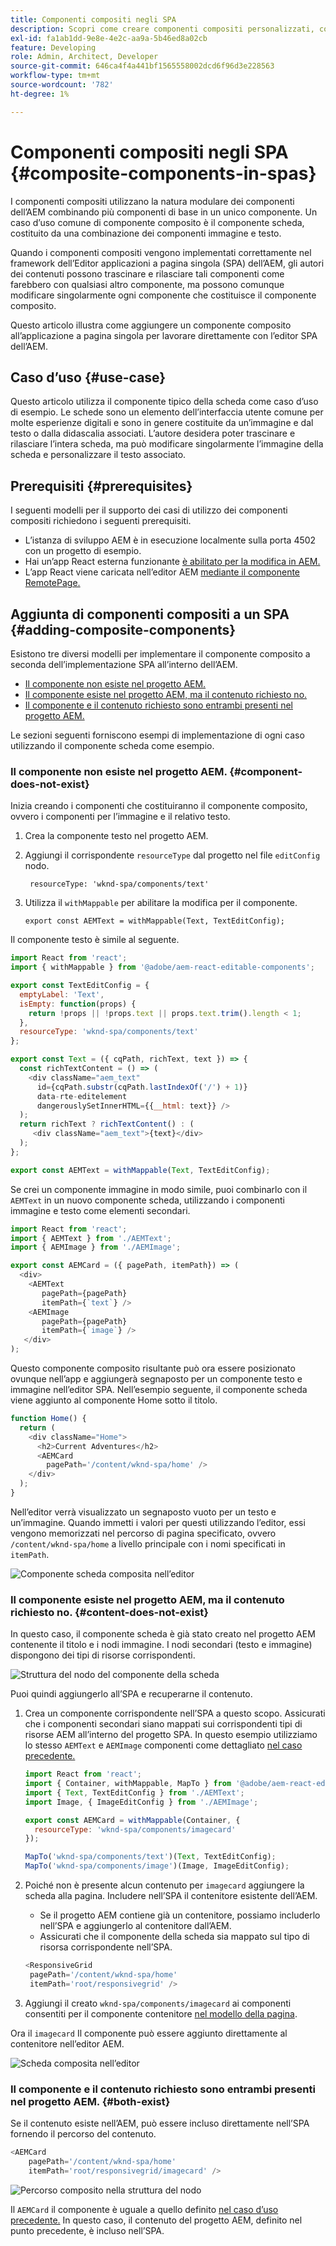 ```yaml
---
title: Componenti compositi negli SPA
description: Scopri come creare componenti compositi personalizzati, composti da altri componenti compatibili con l’editor di applicazioni a pagina singola (SPA) dell’AEM.
exl-id: fa1ab1dd-9e8e-4e2c-aa9a-5b46ed8a02cb
feature: Developing
role: Admin, Architect, Developer
source-git-commit: 646ca4f4a441bf1565558002dcd6f96d3e228563
workflow-type: tm+mt
source-wordcount: '782'
ht-degree: 1%

---
```


# Componenti compositi negli SPA {#composite-components-in-spas}

I componenti compositi utilizzano la natura modulare dei componenti dell’AEM combinando più componenti di base in un unico componente. Un caso d’uso comune di componente composito è il componente scheda, costituito da una combinazione dei componenti immagine e testo.

Quando i componenti compositi vengono implementati correttamente nel framework dell’Editor applicazioni a pagina singola (SPA) dell’AEM, gli autori dei contenuti possono trascinare e rilasciare tali componenti come farebbero con qualsiasi altro componente, ma possono comunque modificare singolarmente ogni componente che costituisce il componente composito.

Questo articolo illustra come aggiungere un componente composito all’applicazione a pagina singola per lavorare direttamente con l’editor SPA dell’AEM.

## Caso d’uso {#use-case}

Questo articolo utilizza il componente tipico della scheda come caso d’uso di esempio. Le schede sono un elemento dell’interfaccia utente comune per molte esperienze digitali e sono in genere costituite da un’immagine e dal testo o dalla didascalia associati. L’autore desidera poter trascinare e rilasciare l’intera scheda, ma può modificare singolarmente l’immagine della scheda e personalizzare il testo associato.

## Prerequisiti {#prerequisites}

I seguenti modelli per il supporto dei casi di utilizzo dei componenti compositi richiedono i seguenti prerequisiti.

* L’istanza di sviluppo AEM è in esecuzione localmente sulla porta 4502 con un progetto di esempio.
* Hai un’app React esterna funzionante [è abilitato per la modifica in AEM.](editing-external-spa.md)
* L’app React viene caricata nell’editor AEM [mediante il componente RemotePage.](remote-page.md)

## Aggiunta di componenti compositi a un SPA {#adding-composite-components}

Esistono tre diversi modelli per implementare il componente composito a seconda dell’implementazione SPA all’interno dell’AEM.

* [Il componente non esiste nel progetto AEM.](#component-does-not-exist)
* [Il componente esiste nel progetto AEM, ma il contenuto richiesto no.](#content-does-not-exist)
* [Il componente e il contenuto richiesto sono entrambi presenti nel progetto AEM.](#both-exist)

Le sezioni seguenti forniscono esempi di implementazione di ogni caso utilizzando il componente scheda come esempio.

### Il componente non esiste nel progetto AEM. {#component-does-not-exist}

Inizia creando i componenti che costituiranno il componente composito, ovvero i componenti per l’immagine e il relativo testo.

1. Crea la componente testo nel progetto AEM.
1. Aggiungi il corrispondente `resourceType` dal progetto nel file `editConfig` nodo.

   ```text
    resourceType: 'wknd-spa/components/text' 
   ```

1. Utilizza il `withMappable` per abilitare la modifica per il componente.

   ```text
   export const AEMText = withMappable(Text, TextEditConfig); 
   ```

Il componente testo è simile al seguente.

```javascript
import React from 'react';
import { withMappable } from '@adobe/aem-react-editable-components';

export const TextEditConfig = {
  emptyLabel: 'Text',
  isEmpty: function(props) {
    return !props || !props.text || props.text.trim().length < 1;
  },
  resourceType: 'wknd-spa/components/text'
};

export const Text = ({ cqPath, richText, text }) => {
  const richTextContent = () => (
    <div className="aem_text"
      id={cqPath.substr(cqPath.lastIndexOf('/') + 1)}
      data-rte-editelement
      dangerouslySetInnerHTML={{__html: text}} />
  );
  return richText ? richTextContent() : (
     <div className="aem_text">{text}</div>
  );
};

export const AEMText = withMappable(Text, TextEditConfig);
```

Se crei un componente immagine in modo simile, puoi combinarlo con il `AEMText` in un nuovo componente scheda, utilizzando i componenti immagine e testo come elementi secondari.

```javascript
import React from 'react';
import { AEMText } from './AEMText';
import { AEMImage } from './AEMImage';

export const AEMCard = ({ pagePath, itemPath}) => (
  <div>
    <AEMText
       pagePath={pagePath}
       itemPath={`text`} />
    <AEMImage
       pagePath={pagePath}
       itemPath={`image`} />
   </div>
);
```

Questo componente composito risultante può ora essere posizionato ovunque nell’app e aggiungerà segnaposto per un componente testo e immagine nell’editor SPA. Nell’esempio seguente, il componente scheda viene aggiunto al componente Home sotto il titolo.

```javascript
function Home() {
  return (
    <div className="Home">
      <h2>Current Adventures</h2>
      <AEMCard
        pagePath='/content/wknd-spa/home' />
    </div>
  );
}
```

Nell’editor verrà visualizzato un segnaposto vuoto per un testo e un’immagine. Quando immetti i valori per questi utilizzando l’editor, essi vengono memorizzati nel percorso di pagina specificato, ovvero `/content/wknd-spa/home`  a livello principale con i nomi specificati in `itemPath`.

![Componente scheda composita nell’editor](assets/composite-card.png)

### Il componente esiste nel progetto AEM, ma il contenuto richiesto no. {#content-does-not-exist}

In questo caso, il componente scheda è già stato creato nel progetto AEM contenente il titolo e i nodi immagine. I nodi secondari (testo e immagine) dispongono dei tipi di risorse corrispondenti.

![Struttura del nodo del componente della scheda](assets/composite-node-structure.png)

Puoi quindi aggiungerlo all’SPA e recuperarne il contenuto.

1. Crea un componente corrispondente nell’SPA a questo scopo. Assicurati che i componenti secondari siano mappati sui corrispondenti tipi di risorse AEM all’interno del progetto SPA. In questo esempio utilizziamo lo stesso `AEMText` e `AEMImage` componenti come dettagliato [nel caso precedente.](#component-does-not-exist)

   ```javascript
   import React from 'react';
   import { Container, withMappable, MapTo } from '@adobe/aem-react-editable-components';
   import { Text, TextEditConfig } from './AEMText';
   import Image, { ImageEditConfig } from './AEMImage';
   
   export const AEMCard = withMappable(Container, {
     resourceType: 'wknd-spa/components/imagecard'
   });
   
   MapTo('wknd-spa/components/text')(Text, TextEditConfig);
   MapTo('wknd-spa/components/image')(Image, ImageEditConfig);
   ```

1. Poiché non è presente alcun contenuto per `imagecard` aggiungere la scheda alla pagina. Includere nell’SPA il contenitore esistente dell’AEM.
   * Se il progetto AEM contiene già un contenitore, possiamo includerlo nell’SPA e aggiungerlo al contenitore dall’AEM.
   * Assicurati che il componente della scheda sia mappato sul tipo di risorsa corrispondente nell’SPA.

   ```javascript
   <ResponsiveGrid
    pagePath='/content/wknd-spa/home'
    itemPath='root/responsivegrid' />
   ```

1. Aggiungi il creato `wknd-spa/components/imagecard` ai componenti consentiti per il componente contenitore [nel modello della pagina](/help/sites-cloud/authoring/sites-console/templates.md).

Ora il `imagecard` Il componente può essere aggiunto direttamente al contenitore nell’editor AEM.

![Scheda composita nell’editor](assets/composite-card.gif)

### Il componente e il contenuto richiesto sono entrambi presenti nel progetto AEM. {#both-exist}

Se il contenuto esiste nell’AEM, può essere incluso direttamente nell’SPA fornendo il percorso del contenuto.

```javascript
<AEMCard
    pagePath='/content/wknd-spa/home'
    itemPath='root/responsivegrid/imagecard' />
```

![Percorso composito nella struttura del nodo](assets/composite-path.png)

Il `AEMCard` il componente è uguale a quello definito [nel caso d’uso precedente.](#content-does-not-exist) In questo caso, il contenuto del progetto AEM, definito nel punto precedente, è incluso nell’SPA.
